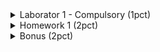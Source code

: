 <details>
<summary>Laborator 1 - Compulsory (1pct)</summary>
<p><br />"Display on the screen the message "Hello World!". Run the application. If it works, go to step 2 :)"</p>
<p>* La subpunctul 1 am afisat pe ecran mesajul "Hello World!"</p>
<p>"Define an array of strings languages, containing {"C", "C++", "C#", "Python", "Go", "Rust", "JavaScript", "PHP", "Swift", "Java"}"</p>
<p>* La subpunctul 2 am definit un array of strings "languages" pe care l-am populat cu cuvintele<br />{"C", "C++", "C#", "Python",<br />"Go", "Rust", "JavaScript", "PHP", "Swift", "Java"}</p>
<p>"Generate a random integer n: int n = (int) (Math.random() * 1_000_000);"</p>
<p>* La subpunctul 3 am definit o variabila de tip int "n" careia i am asignat<br />un numar radom folosind metoda random() din clasa Math. Aceasta metoda returneaza<br />un numar cuprins in intervalul [0,1). De asemenea am dat cast la int deoarece numarul<br />returnat de metoda random() este de tip double iar variabila "n" este de tip int.</p>
<p>"Compute the result obtained after performing the following calculations:"</p>
<p>* La subpunctul 4 am efectuat o serie de calcule</p>
<p>"multiply n by 3;<br />add the binary number 10101 to the result; ----&gt; am folosit prefixul 0b ca sa specific ca numarul 10101 este binar<br />add the hexadecimal number FF to the result; --&gt; am folosit prefixul 0x ca sa specific ca numarul FF este hexazecimal<br />multiply the result by 6"</p>
<p>"Compute the sum of the digits in the result obtained in the previous step. This is the new result. While the new result has more than one digit, continue to sum the digits of the result."</p>
<p>* La subpunctul 5 am calculat cifra de control a numarului rezultat la subpunctul anterior intr un while care merge<br />cat timp numarul este format din 2 cifre, stocheaza in variabila "Ultima_cifra" ultima cifra a numarului si o aduna<br />la n/10 . Cand while ul se termina in variabila "result" se stocheaza cifra de control</p>
<p>"Display on the screen the message: "Willy-nilly, this semester I will learn " + languages[result].<br />"</p>
<p>* La subpunctul 6 am afisat mesajul "Willy-nilly, this semester I will learn" + cuvantul a carui pozitie in<br />vectorul de cuvinte este chiar variabila "result" adica cifra de control</p>
<p>&nbsp;</p>
<p>&nbsp;</p>
<p>&nbsp;</p>
</details>

<details>
<summary>Homework 1 (2pct)</summary>
<p>"Let n, p be two integers and C1,...,Cm a set of letters (the alphabet), all given as a command line arguments. Validate the arguments!"</p>
<p>* La primul subpunct am validat argumentele:</p>
<p>Daca nu sunt 3 argumente, nu respecte pattern ul<br />N ul trebuie sa fie integer<br />P ul trebuie sa fie integer</p>
<p>&nbsp;</p>
<p>"Create an array of n strings (called words), each word containing exactly p characters from the given alphabet.</p>
<p>-Display on the screen the generated array."</p>
<p>&nbsp;</p>
<p>* La al doilea subpunct am creeat vectorul de cuvinte words.<br />Ca sa creez acest vector am urmat pasii urmatori:<br />- Am creeat un vector separat "alphabet" in care copiez din args<br />literele</p>
<p>- Am creeat un vector de cuvinte "words" de dimensiunea n<br />iar pe fiecare pozitie am generat random cuvinte de p litere<br />dupa formula Math.random() * range (range = alphabet.length)</p>
<p>&nbsp;</p>
<p>"Two words are neighbors if they have a common letter.<br />- Create a boolean n x n matrix, representing the adjacency relation of the words.<br />- Create a data structure (using arrays) that stores the neighbors of each word. Display this data structure on the screen."</p>
<p>&nbsp;</p>
<p>* La al treilea subpunct:<br />- Am creat matricea de adiacenta, in care evidentiez<br />vecinii fiecarui cuvant in parte.<br />- Am creeat un vector in care stochez pentru fiecare cuvant<br />vecinii acestuia</p>
<p>Ca sa creez matricea de adiacenta am urmat pasii urmatori:<br />- Parcurg vectorul "words", primul for reprezinta cuvantul<br />a carui litere sunt verificate cu celelalte. Daca gaseste<br />o litera a altui cuvant care sa fie egala cu aceasta atunci<br />in matricea de adiacenta pe pozitia adjacency[i][j] se pune "true"</p>
<p>Ca sa creez vectorul cu vecinii fiecarui cuvant:<br />- Parcurg matricea de adiacenta, iar pe pozitia cuvantului concatenez celalalte cuvinte care sunt vecini cu acesta in functie de matricea de adiacenta</p>
<p>&nbsp;</p>
<p>"For larger n display the running time of the application in nanoseconds (DO NOT display the data structure!). Try n &gt; 30_000. You might want to adjust the JVM Heap Space using the VM options -Xms4G -Xmx4G."</p>
<p>* La al patrulea subpunct ca sa afisez durata executiei aplicatiei<br />am adaugat la inceputul codului startTime = system.Nanotime() si<br />la sfarsitul codului endTime = system.Nanotime() iar la sfarsit<br />am afisat diferenta dintre startTime - endTime</p>
<p>&nbsp;</p>
</details>

<details>
<summary>Bonus (2pct)</summary>
<p>"Implement an efficient algorithm that determines, if possible, a subset of distinct words W1,W2,...,Wk (from the ones that you have generated) such that k &ge; 3 and Wi and Wi+1 are neighbors, for all i in [1..k], where Wk+1=W1.<br />Can you find the largest possible k?"</p>
<p>&nbsp;</p>
<p>* La bonus, ca sa determin cel mai mare K posibil:<br />- Am folosit 3 variabile:<br />-firstK (retine prima secventa de vecini)<br />-tempK care se modifica in functie de secventele de vecini<br />-finalK unde retin cea mai mare dimensiune a unui subsir de vecini</p>
<p>Verific primul cuvant cu al doilea, daca sunt vecini incrementez tempK si trec mai departe</p>
<p>Daca 2 cuvinte consecutive nu sunt vecine, prima data retin in "firstK" dimensiunea<br />primului subsir. Verific daca dimensiunea calculata este mai mare decat cea retinuta<br />in "finalK" si resetez "tempK".</p>
<p>Pentru eficientizare am folosit FirstK care retine vecinii de la primul cuvant<br />pentru ca la final cand verifica daca W(k+1) este vecin cu W(1) sa nu mai trebuiasca<br />sa parcurg din nou secventa &lt;primul cuv, al doilea, ... firstK&gt; ci doar verific daca<br />tempK + firstK &gt; finalK, iar daca aceasta conditie este indeplinita se actualizeaza finalK<br />cu tempK+firstK.</p>
<p>&nbsp;</p>
<p>&nbsp;</p>
<p>&nbsp;</p>
</details>
